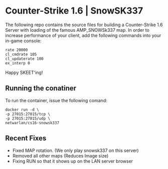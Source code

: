 Counter-Strike 1.6 | SnowSK337
==============================
The following repo contains the source files for building a Counter-Strike 1.6 Server with loading of the famous AMP_SNOWSk337 map.
In order to increase performance of your client, add the following commands into your in-game console:
```
rate 20000
cl_cmdrate 105
cl_updaterate 100
ex_interp 0
```

Happy SKEET'ing!


Running the conatiner
---------------------
To run the container, issue the following comand:
```
docker run -d \
-p 27015:27015/tcp \
-p 27015:27015/udp \
netwarlan/cs16-snowsk337
```

Recent Fixes
------------
- Fixed MAP rotation. (We only play snowsk337 on this server)
- Removed all other maps (Reduces Image size)
- Fixing RUN so that it shows up on the LAN server browser